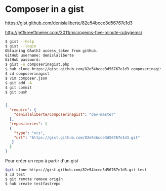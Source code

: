 # Composer in a gist

https://gist.github.com/denislaliberte/82e54bcce3d56767e1d3

http://jeffkreeftmeijer.com/2011/microgems-five-minute-rubygems/

```bash 
$ gist --help
$ gist --login
Obtaining OAuth2 access_token from github.
GitHub username: denislaliberte
GitHub password:
$ gist -o composerinagist.php
$ hub clone https://gist.github.com/82e54bcce3d56767e1d3 composerinagist
$ cd composerinagist
$ vim composer.json
$ git add -A
$ git commit
$ git push
```

```json

{
  "require": {
    "denislaliberte/composerinagist": "dev-master"
  },
  "repositories": [
  {
    "type": "vcs",
    "url": "https://gist.github.com/82e54bcce3d56767e1d3.git"
   }
  ]
}
```

Pour créer un repo à partir d'un gist
``` bash
$git clone https://gist.github.com/82e54bcce3d56767e1d3.git test
$ cd test
$ git remote remove origin
$ hub create testfastrepo
```




